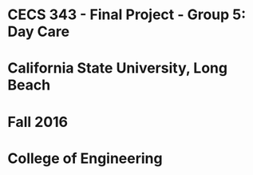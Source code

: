 # CECS 343 - Final Project - Group 5: Day Care

# California State University, Long Beach
# Fall 2016
# College of Engineering
